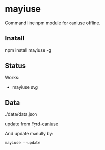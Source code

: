 mayiuse
=======

Command line npm module for caniuse offline.

## Install

npm install mayiuse -g

## Status

Works:

- mayiuse svg

## Data

./data/data.json

update from [Fyrd-caniuse](https://github.com/Fyrd/caniuse/blob/master/data.json)

And update manully by:

```
mayiuse --update
```